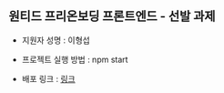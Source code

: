 ## 원티드 프리온보딩 프론트엔드 - 선발 과제

- 지원자 성명 : 이형섭

- 프로젝트 실행 방법 : npm start

- 배포 링크 : [링크](https://vennydev.github.io/wanted-pre-onboarding-frontend/)
